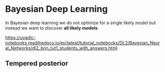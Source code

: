 # Bayesian Deep Learning

In Bayesian deep learning we do not optimize for a single likely model but instead we want to discover **all likely models**.

https://uvadlc-notebooks.readthedocs.io/en/latest/tutorial_notebooks/DL2/Bayesian_Neural_Networks/dl2_bnn_tut1_students_with_answers.html

## Tempered posterior
